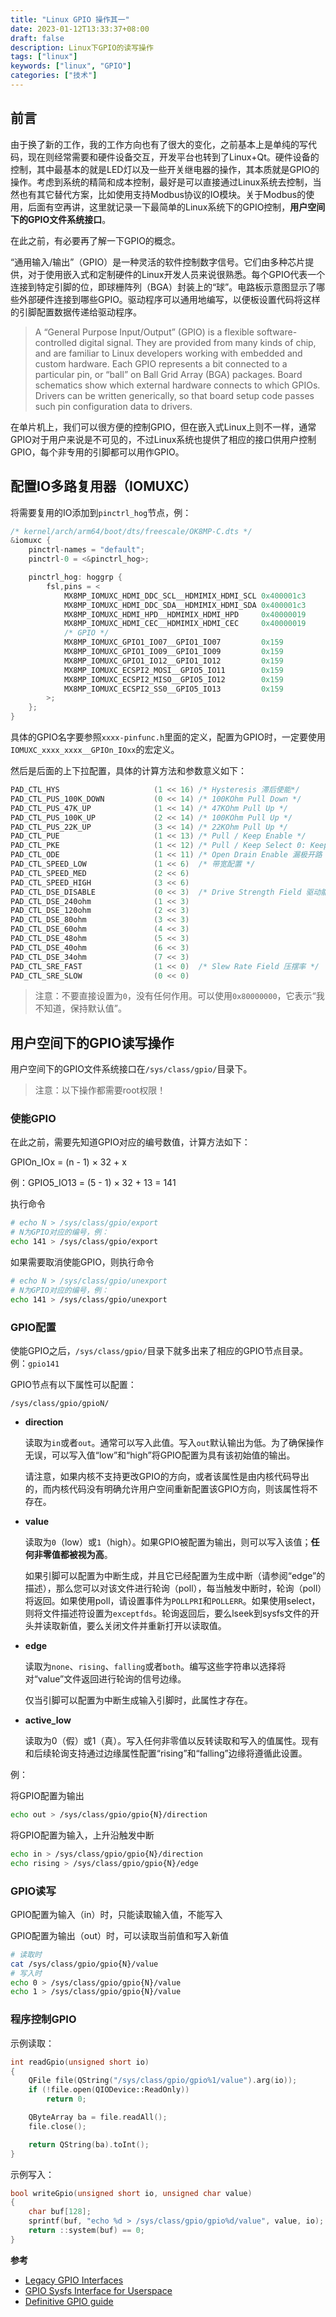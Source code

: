 ```yaml
---
title: "Linux GPIO 操作其一"
date: 2023-01-12T13:33:37+08:00
draft: false
description: Linux下GPIO的读写操作
tags: ["linux"]
keywords: ["linux", "GPIO"]
categories: ["技术"]
---
```


## 前言

由于换了新的工作，我的工作方向也有了很大的变化，之前基本上是单纯的写代码，现在则经常需要和硬件设备交互，开发平台也转到了Linux+Qt。硬件设备的控制，其中最基本的就是LED灯以及一些开关继电器的操作，其本质就是GPIO的操作。考虑到系统的精简和成本控制，最好是可以直接通过Linux系统去控制，当然也有其它替代方案，比如使用支持Modbus协议的IO模块。关于Modbus的使用，后面有空再讲，这里就记录一下最简单的Linux系统下的GPIO控制，**用户空间下的GPIO文件系统接口**。

在此之前，有必要再了解一下GPIO的概念。

“通用输入/输出”（GPIO）是一种灵活的软件控制数字信号。它们由多种芯片提供，对于使用嵌入式和定制硬件的Linux开发人员来说很熟悉。每个GPIO代表一个连接到特定引脚的位，即球栅阵列（BGA）封装上的“球”。电路板示意图显示了哪些外部硬件连接到哪些GPIO。驱动程序可以通用地编写，以便板设置代码将这样的引脚配置数据传递给驱动程序。

> A “General Purpose Input/Output” (GPIO) is a flexible software-controlled digital signal. They are provided from many kinds of chip, and are familiar to Linux developers working with embedded and custom hardware. Each GPIO represents a bit connected to a particular pin, or “ball” on Ball Grid Array (BGA) packages. Board schematics show which external hardware connects to which GPIOs. Drivers can be written generically, so that board setup code passes such pin configuration data to drivers.

在单片机上，我们可以很方便的控制GPIO，但在嵌入式Linux上则不一样，通常GPIO对于用户来说是不可见的，不过Linux系统也提供了相应的接口供用户控制GPIO，每个非专用的引脚都可以用作GPIO。

## 配置IO多路复用器（IOMUXC）

将需要复用的IO添加到`pinctrl_hog`节点，例：

``` c {13-18}
/* kernel/arch/arm64/boot/dts/freescale/OK8MP-C.dts */
&iomuxc {
	pinctrl-names = "default";
	pinctrl-0 = <&pinctrl_hog>;

	pinctrl_hog: hoggrp {
		fsl,pins = <
			MX8MP_IOMUXC_HDMI_DDC_SCL__HDMIMIX_HDMI_SCL	0x400001c3
			MX8MP_IOMUXC_HDMI_DDC_SDA__HDMIMIX_HDMI_SDA	0x400001c3
			MX8MP_IOMUXC_HDMI_HPD__HDMIMIX_HDMI_HPD		0x40000019
			MX8MP_IOMUXC_HDMI_CEC__HDMIMIX_HDMI_CEC		0x40000019
			/* GPIO */
			MX8MP_IOMUXC_GPIO1_IO07__GPIO1_IO07			0x159
			MX8MP_IOMUXC_GPIO1_IO09__GPIO1_IO09			0x159
			MX8MP_IOMUXC_GPIO1_IO12__GPIO1_IO12			0x159
			MX8MP_IOMUXC_ECSPI2_MOSI__GPIO5_IO11		0x159
			MX8MP_IOMUXC_ECSPI2_MISO__GPIO5_IO12		0x159
			MX8MP_IOMUXC_ECSPI2_SS0__GPIO5_IO13			0x159
		>;
	};
}
```

具体的GPIO名字要参照`xxxx-pinfunc.h`里面的定义，配置为GPIO时，一定要使用`IOMUXC_xxxx_xxxx__GPIOn_IOxx`的宏定义。

然后是后面的上下拉配置，具体的计算方法和参数意义如下：

``` c
PAD_CTL_HYS                     (1 << 16) /* Hysteresis 滞后使能*/
PAD_CTL_PUS_100K_DOWN           (0 << 14) /* 100KOhm Pull Down */
PAD_CTL_PUS_47K_UP              (1 << 14) /* 47KOhm Pull Up */
PAD_CTL_PUS_100K_UP             (2 << 14) /* 100KOhm Pull Up */
PAD_CTL_PUS_22K_UP              (3 << 14) /* 22KOhm Pull Up */
PAD_CTL_PUE                     (1 << 13) /* Pull / Keep Enable */
PAD_CTL_PKE                     (1 << 12) /* Pull / Keep Select 0: Keeper 1: Pull */
PAD_CTL_ODE                     (1 << 11) /* Open Drain Enable 漏极开路 */
PAD_CTL_SPEED_LOW               (1 << 6)  /* 带宽配置 */
PAD_CTL_SPEED_MED               (2 << 6)
PAD_CTL_SPEED_HIGH              (3 << 6)
PAD_CTL_DSE_DISABLE             (0 << 3)  /* Drive Strength Field 驱动能力 */
PAD_CTL_DSE_240ohm              (1 << 3)
PAD_CTL_DSE_120ohm              (2 << 3)
PAD_CTL_DSE_80ohm               (3 << 3)
PAD_CTL_DSE_60ohm               (4 << 3)
PAD_CTL_DSE_48ohm               (5 << 3)
PAD_CTL_DSE_40ohm               (6 << 3)
PAD_CTL_DSE_34ohm               (7 << 3)
PAD_CTL_SRE_FAST                (1 << 0)  /* Slew Rate Field 压摆率 */
PAD_CTL_SRE_SLOW                (0 << 0)
```

> 注意：不要直接设置为`0`，没有任何作用。可以使用`0x80000000`，它表示“我不知道，保持默认值”。

## 用户空间下的GPIO读写操作

用户空间下的GPIO文件系统接口在`/sys/class/gpio/`目录下。

> 注意：以下操作都需要root权限！

### 使能GPIO

在此之前，需要先知道GPIO对应的编号数值，计算方法如下：

GPIOn_IOx = (n - 1) × 32 + x

例：GPIO5_IO13 = (5 - 1) × 32 + 13 = 141

执行命令

``` sh
# echo N > /sys/class/gpio/export
# N为GPIO对应的编号，例：
echo 141 > /sys/class/gpio/export
```

如果需要取消使能GPIO，则执行命令

``` sh
# echo N > /sys/class/gpio/unexport
# N为GPIO对应的编号，例：
echo 141 > /sys/class/gpio/unexport
```

### GPIO配置

使能GPIO之后，`/sys/class/gpio/`目录下就多出来了相应的GPIO节点目录。例：`gpio141`

GPIO节点有以下属性可以配置：

`/sys/class/gpio/gpioN/`

* **direction**

  读取为`in`或者`out`。通常可以写入此值。写入`out`默认输出为低。为了确保操作无误，可以写入值“low”和“high”将GPIO配置为具有该初始值的输出。

  请注意，如果内核不支持更改GPIO的方向，或者该属性是由内核代码导出的，而内核代码没有明确允许用户空间重新配置该GPIO方向，则该属性将不存在。

* **value**

  读取为`0`（low）或`1`（high）。如果GPIO被配置为输出，则可以写入该值；**任何非零值都被视为高**。
  
  如果引脚可以配置为中断生成，并且它已经配置为生成中断（请参阅“edge”的描述），那么您可以对该文件进行轮询（poll），每当触发中断时，轮询（poll）将返回。如果使用poll，请设置事件为`POLLPRI`和`POLLERR`。如果使用select，则将文件描述符设置为`exceptfds`。轮询返回后，要么lseek到sysfs文件的开头并读取新值，要么关闭文件并重新打开以读取值。

* **edge**

  读取为`none`、`rising`、`falling`或者`both`。编写这些字符串以选择将对“value”文件返回进行轮询的信号边缘。
  
  仅当引脚可以配置为中断生成输入引脚时，此属性才存在。

* **active_low**

  读取为0（假）或1（真）。写入任何非零值以反转读取和写入的值属性。现有和后续轮询支持通过边缘属性配置“rising”和“falling”边缘将遵循此设置。

例：

将GPIO配置为输出

``` sh
echo out > /sys/class/gpio/gpio{N}/direction
```

将GPIO配置为输入，上升沿触发中断

``` sh
echo in > /sys/class/gpio/gpio{N}/direction
echo rising > /sys/class/gpio/gpio{N}/edge
```

### GPIO读写

GPIO配置为输入（in）时，只能读取输入值，不能写入

GPIO配置为输出（out）时，可以读取当前值和写入新值

``` sh
# 读取时
cat /sys/class/gpio/gpio{N}/value
# 写入时
echo 0 > /sys/class/gpio/gpio{N}/value
echo 1 > /sys/class/gpio/gpio{N}/value
```

### 程序控制GPIO

示例读取：

``` cpp
int readGpio(unsigned short io)
{
    QFile file(QString("/sys/class/gpio/gpio%1/value").arg(io));
    if (!file.open(QIODevice::ReadOnly))
        return 0;

    QByteArray ba = file.readAll();
    file.close();

    return QString(ba).toInt();
}
```

示例写入：

``` cpp
bool writeGpio(unsigned short io, unsigned char value)
{
    char buf[128];
    sprintf(buf, "echo %d > /sys/class/gpio/gpio%d/value", value, io);
    return ::system(buf) == 0;
}
```

**参考**

* [Legacy GPIO Interfaces](https://www.kernel.org/doc/html/latest/driver-api/gpio/legacy.html)
* [GPIO Sysfs Interface for Userspace](https://www.kernel.org/doc/html/latest/admin-guide/gpio/sysfs.html)
* [Definitive GPIO guide](https://kosagi.com/w/index.php?title=Definitive_GPIO_guide)

